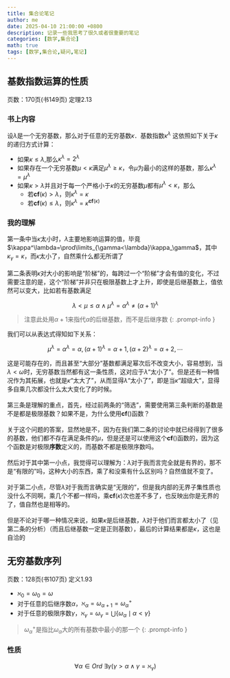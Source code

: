 ```yaml
---
title: 集合论笔记
author: me
date: 2025-04-10 21:00:00 +0800
description: 记录一些我思考了很久或者很重要的笔记
categories: [数学,集合论]
math: true
tags: [数学,集合论,疑问,笔记]
---
```

## 基数指数运算的性质
页数：170页(书149页) 定理2.13
### 书上内容
设$\lambda$是一个无穷基数，那么对于任意的无穷基数$\kappa$．基数指数$\kappa^\lambda$ 这依照如下关于$\kappa$的递归方式计算：<br>
- 如果$\kappa\leq\lambda$,那么$\kappa^\lambda=2^\lambda$
- 如果存在一个无穷基数$\mu<\kappa$满足$\mu^\lambda\geq\kappa$，令$\mu$为最小的这样的基数，那么$\kappa^\lambda=\mu^\lambda$
- 如果$\kappa>\lambda$并且对于每一个严格小于$\kappa$的无穷基数$\mu$都有$\mu^\lambda<\kappa$，那么
  - 若$\mathbf {cf}(\kappa)>\lambda$，则$\kappa^\lambda=\kappa$
  - 若$\mathbf {cf}(\kappa)\leq\lambda$，则$\kappa^\lambda=\kappa^{\mathbf {cf}(\kappa)}$

### 我的理解
第一条中当$\kappa$太小时，$\lambda$主要地影响运算的值，毕竟$\kappa^\lambda=\prod\limits_{\gamma<\lambda}\kappa_\gamma$，其中$\kappa_\gamma=\kappa$，而$\kappa$太小了，自然乘什么都无所谓了<br><br>
第二条表明$\kappa$对大小的影响是“阶梯”的，每跨过一个“阶梯”才会有值的变化，不过需要注意的是，这个“阶梯”并非只在极限基数上才上升，即使是后继基数上，值依然可以变大，比如若有基数满足

$$
\lambda<\mu\leq\alpha\ \wedge\ \mu^\lambda=\alpha^\lambda\neq(\alpha+1)^\lambda
$$

>注意此处用$\alpha+1$来指代$\alpha$的后继基数，而不是后继序数
{: .prompt-info }
 
我们可以从表达式得知如下关系：

$$
\mu^\lambda=\alpha^\lambda=\alpha,(\alpha+1)^\lambda=\alpha+1,(\alpha+2)^\lambda=\alpha+2,\cdots
$$

这是可能存在的，而且甚至“大部分”基数都满足幂次后不改变大小，容易想到，当$\lambda<\omega$时，无穷基数当然都有这一条性质，这对应于$\lambda$“太小了”。但是还有一种情况作为其拓展，也就是$\kappa$“太大了”，从而显得$\lambda$“太小了”，即是当$\kappa$“超级大”，显得多自乘几次都没什么太大变化了的时候。<br><br>
第三条是理解的重点，首先，经过前两条的“筛选”，需要使用第三条判断的基数是不是都是极限基数？如果不是，为什么使用$\mathbf{cf}()$函数？<br><br>
关于这个问题的答案，显然地是不，因为在我们第二条的讨论中就已经得到了很多的基数，他们都不存在满足条件的$\mu$，但是还是可以使用这个$\mathbf{cf}()$函数的，因为这个函数是对极限**序数**定义的，而基数不都是极限序数吗。<br><br>
然后对于其中第一小点，我觉得可以理解为：$\lambda$对于我而言完全就是有界的，那不是“有限的”吗，这种大小的东西，乘了和没乘有什么区别吗？自然值就不变了。<br><br>
对于第二小点，尽管$\lambda$对于我而言确实是“无限的”，但是我内部的无界子集性质也没什么不同啊，乘几个不都一样吗，乘$\mathbf{cf}(\kappa)$次也差不多了，也反映出你是无界的了，值自然也是相等的。<br><br>
但是不论对于哪一种情况来说，如果$\kappa$是后继基数，$\lambda$对于他们而言都太小了（见第二条的分析）（而且后继基数一定是正则基数），最后的计算结果都是$\kappa$，这也是自洽的
## 无穷基数序列
页数：128页(书107页) 定义1.93
- $\aleph_0=\omega_0=\omega$
- 对于任意的后继序数$\alpha$，$\aleph_\alpha=\omega_{\alpha+1}={\omega_\alpha}^+$
- 对于任意的极限序数$\gamma$，$\aleph_\gamma=\omega_\gamma=\bigcup{ \{ \omega_\alpha\mid\alpha<\gamma \} }$

>${\omega_\alpha}^+$是指比$\omega_\alpha$大的所有基数中最小的那一个
{: .prompt-info }
 
### 性质

$$
\forall\alpha\in Ord\ \exists\gamma(\gamma>\alpha\wedge\gamma=\aleph_\gamma)
$$